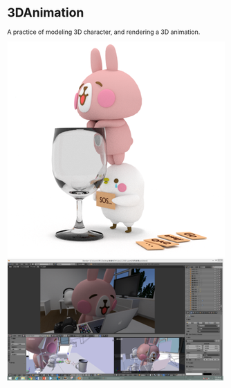 # 3DAnimation
A practice of modeling 3D character, and rendering a 3D animation.

<img src="./images/rabbit.png" height="500"> <img src="./images/500.png" width="500">
